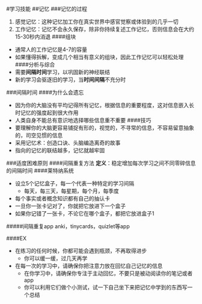 #学习技能
##记忆
###记忆的过程
1. 感觉记忆：这种记忆加工你在真实世界中感官觉察或体验到的几乎一切
2. 工作记忆：记忆不会永久保存，除非你持续复述工作记忆，否则信息会在大约15-30秒内消退
####组块
- 通常人的工作记忆是4-7的容量
- 如果懂得拆解，变成几个相当有意义的组块，因此工作记忆可以轻松处理
####分析与综合
- 需要**间隔时间**学习，以巩固新的神经联结
- 新的学习会驱逐旧的学习，当**时间间隔**不充分时

###间隔时间
####为什么会遗忘
- 因为你的大脑没有平均记得所有记忆，根据信息的重要程度，这对信息嵌入长时记忆的强度起到很大作用
- 人类自身不能总有意识地选择哪些信息重不重要
####技巧
- 要理解你的大脑更容易铺捉有形的，视觉的，不寻常的信息，不容易留意抽象的，司空见惯的信息
- 采用记忆术：创造口诀、头脑编造离奇的故事
- 指向的记忆的联结越多，记忆就越牢固

###适度困难原则
####间隔重复方法
**定义**：稳定增加每次学习之间不同零碎信息的间隔时间
####莱特纳系统
- 设立5个记忆盒子，每一个代表一种特定的学习间隔
  - 每天，每三天，每星期，每个月，每季度
- 每个事实或者概念知识都有自己的抽认卡
- 一旦你一张卡记对了，你就把它放进下一个盒子
- 如果你记错了一张卡，不论它在哪个盒子，都把它放进盒子1

#####间隔重复app
anki，tinycards，quizlet等app

####EX
- 在练习的任何时候，你都可能会遇到瓶颈，不再取得进步
  - 你可以缓一缓，过几天再学
- 在每一次的学习中，请确保你把注意力放在回忆自己记忆的信息
  - 在你学习中，请确保你专注于主动回忆，不要只是被动阅读你的笔记或者app
  - 你可以利用它们做个小测试，试一下自己坐下来把记忆中学到的东西写一个总结
